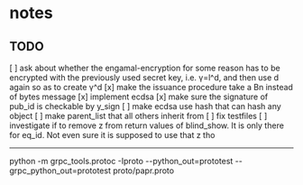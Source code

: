 # notes

## TODO
[ ] ask about whether the engamal-encryption for some reason has to be encrypted
with the previously used secret key, i.e. γ=l^d, and then use d again so as to create
γ^d
[x] make the issuance procedure take a Bn instead of bytes message
[x] implement ecdsa
[x] make sure the signature of pub_id is checkable by y_sign
[ ] make ecdsa use hash that can hash any object 
[ ] make parent_list that all others inherit from
[ ] fix testfiles
[ ] investigate if to remove z from return values of blind_show. 
    It is only there for eq_id. Not even sure it is supposed to use that z tho

---

python -m grpc_tools.protoc -Iproto --python_out=prototest --grpc_python_out=prototest proto/papr.proto
